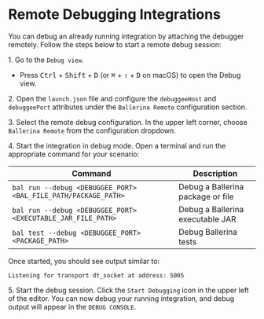 # Remote Debugging Integrations

You can debug an already running integration by attaching the debugger remotely. Follow the steps below to start a remote debug session:

1\. Go to the `Debug view`.

   * Press <kbd>Ctrl</kbd> + <kbd>Shift</kbd> + <kbd>D</kbd> (or <kbd>⌘</kbd> + <kbd>⇧</kbd> + <kbd>D</kbd> on macOS) to open the Debug view.

2\. Open the `launch.json` file and configure the `debuggeeHost` and `debuggeePort` attributes under the `Ballerina Remote` configuration section.

3\. Select the remote debug configuration.
   In the upper left corner, choose `Ballerina Remote` from the configuration dropdown.

4\. Start the integration in debug mode.
   Open a terminal and run the appropriate command for your scenario:

   | Command                                                        | Description                       |
   | -------------------------------------------------------------- | --------------------------------- |
   | `bal run --debug <DEBUGGEE_PORT> <BAL_FILE_PATH/PACKAGE_PATH>` | Debug a Ballerina package or file |
   | `bal run --debug <DEBUGGEE_PORT> <EXECUTABLE_JAR_FILE_PATH>`   | Debug a Ballerina executable JAR  |
   | `bal test --debug <DEBUGGEE_PORT> <PACKAGE_PATH>`              | Debug Ballerina tests             |

   Once started, you should see output similar to:

   ```ballerina
   Listening for transport dt_socket at address: 5005
   ```

5\. Start the debug session.
   Click the `Start Debugging` icon in the upper left of the editor.
   You can now debug your running integration, and debug output will appear in the `DEBUG CONSOLE`.
